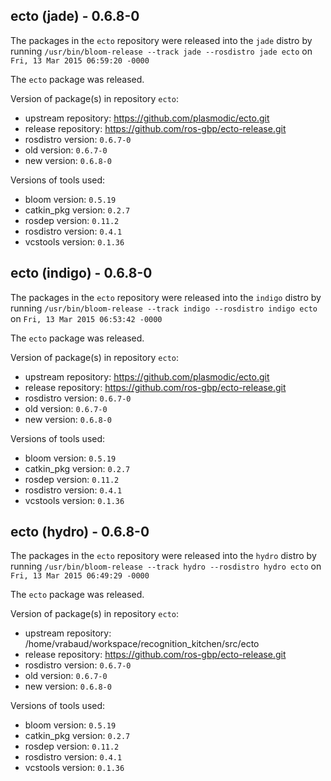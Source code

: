 ## ecto (jade) - 0.6.8-0

The packages in the `ecto` repository were released into the `jade` distro by running `/usr/bin/bloom-release --track jade --rosdistro jade ecto` on `Fri, 13 Mar 2015 06:59:20 -0000`

The `ecto` package was released.

Version of package(s) in repository `ecto`:
- upstream repository: https://github.com/plasmodic/ecto.git
- release repository: https://github.com/ros-gbp/ecto-release.git
- rosdistro version: `0.6.7-0`
- old version: `0.6.7-0`
- new version: `0.6.8-0`

Versions of tools used:
- bloom version: `0.5.19`
- catkin_pkg version: `0.2.7`
- rosdep version: `0.11.2`
- rosdistro version: `0.4.1`
- vcstools version: `0.1.36`


## ecto (indigo) - 0.6.8-0

The packages in the `ecto` repository were released into the `indigo` distro by running `/usr/bin/bloom-release --track indigo --rosdistro indigo ecto` on `Fri, 13 Mar 2015 06:53:42 -0000`

The `ecto` package was released.

Version of package(s) in repository `ecto`:
- upstream repository: https://github.com/plasmodic/ecto.git
- release repository: https://github.com/ros-gbp/ecto-release.git
- rosdistro version: `0.6.7-0`
- old version: `0.6.7-0`
- new version: `0.6.8-0`

Versions of tools used:
- bloom version: `0.5.19`
- catkin_pkg version: `0.2.7`
- rosdep version: `0.11.2`
- rosdistro version: `0.4.1`
- vcstools version: `0.1.36`


## ecto (hydro) - 0.6.8-0

The packages in the `ecto` repository were released into the `hydro` distro by running `/usr/bin/bloom-release --track hydro --rosdistro hydro ecto` on `Fri, 13 Mar 2015 06:49:29 -0000`

The `ecto` package was released.

Version of package(s) in repository `ecto`:
- upstream repository: /home/vrabaud/workspace/recognition_kitchen/src/ecto
- release repository: https://github.com/ros-gbp/ecto-release.git
- rosdistro version: `0.6.7-0`
- old version: `0.6.7-0`
- new version: `0.6.8-0`

Versions of tools used:
- bloom version: `0.5.19`
- catkin_pkg version: `0.2.7`
- rosdep version: `0.11.2`
- rosdistro version: `0.4.1`
- vcstools version: `0.1.36`


